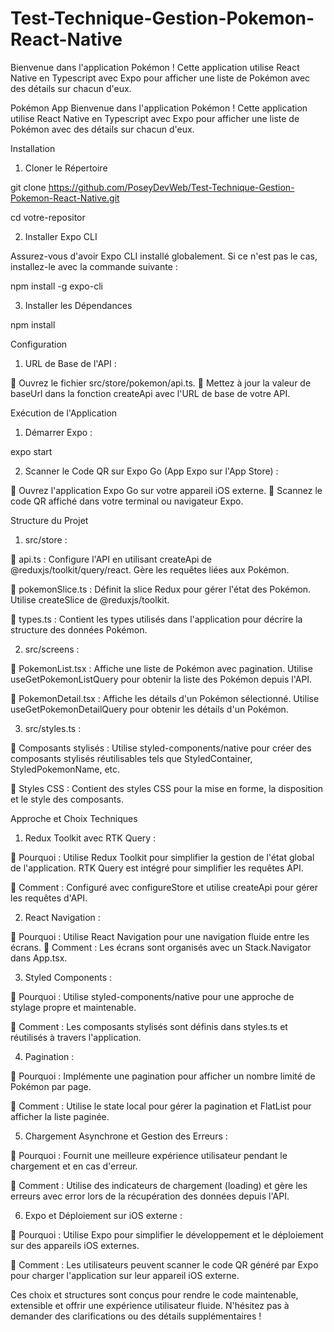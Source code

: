 # Test-Technique-Gestion-Pokemon-React-Native
Bienvenue dans l'application Pokémon ! Cette application utilise React Native en Typescript avec Expo pour afficher une liste de Pokémon avec des détails sur chacun d'eux.

Pokémon App
Bienvenue dans l'application Pokémon ! Cette application utilise React Native en Typescript avec
Expo pour afficher une liste de Pokémon avec des détails sur chacun d'eux.

Installation

1. Cloner le Répertoire

git clone https://github.com/PoseyDevWeb/Test-Technique-Gestion-Pokemon-React-Native.git

 cd votre-repositor
 
2. Installer Expo CLI
   
Assurez-vous d'avoir Expo CLI installé globalement. Si ce n'est pas le cas, installez-le avec la
commande suivante :

npm install -g expo-cli

3. Installer les Dépendances
   
npm install


Configuration

1. URL de Base de l'API :
   
 Ouvrez le fichier src/store/pokemon/api.ts.
 Mettez à jour la valeur de baseUrl dans la fonction createApi avec l'URL de base de
votre API.

Exécution de l'Application

1. Démarrer Expo :
   
expo start

2. Scanner le Code QR sur Expo Go (App Expo sur l'App Store) :
   
 Ouvrez l'application Expo Go sur votre appareil iOS externe.
 Scannez le code QR affiché dans votre terminal ou navigateur Expo.

Structure du Projet

1. src/store :
   
 api.ts : Configure l'API en utilisant createApi de @reduxjs/toolkit/query/react. Gère les
requêtes liées aux Pokémon.

 pokemonSlice.ts : Définit la slice Redux pour gérer l'état des Pokémon. Utilise createSlice de
@reduxjs/toolkit.

 types.ts : Contient les types utilisés dans l'application pour décrire la structure des données
Pokémon.

2. src/screens :

 PokemonList.tsx : Affiche une liste de Pokémon avec pagination. Utilise
useGetPokemonListQuery pour obtenir la liste des Pokémon depuis l'API.

 PokemonDetail.tsx : Affiche les détails d'un Pokémon sélectionné. Utilise
useGetPokemonDetailQuery pour obtenir les détails d'un Pokémon.

3. src/styles.ts :

 Composants stylisés : Utilise styled-components/native pour créer des composants stylisés
réutilisables tels que StyledContainer, StyledPokemonName, etc.

 Styles CSS : Contient des styles CSS pour la mise en forme, la disposition et le style des
composants.

Approche et Choix Techniques

1. Redux Toolkit avec RTK Query :
   
 Pourquoi : Utilise Redux Toolkit pour simplifier la gestion de l'état global de l'application. RTK
Query est intégré pour simplifier les requêtes API.

 Comment : Configuré avec configureStore et utilise createApi pour gérer les requêtes d'API.

2. React Navigation :
   
 Pourquoi : Utilise React Navigation pour une navigation fluide entre les écrans.
 Comment : Les écrans sont organisés avec un Stack.Navigator dans App.tsx.

3. Styled Components :
   
 Pourquoi : Utilise styled-components/native pour une approche de stylage propre et
maintenable.

 Comment : Les composants stylisés sont définis dans styles.ts et réutilisés à travers
l'application.

4. Pagination :

 Pourquoi : Implémente une pagination pour afficher un nombre limité de Pokémon par page.

 Comment : Utilise le state local pour gérer la pagination et FlatList pour afficher la liste
paginée.


5. Chargement Asynchrone et Gestion des Erreurs :

 Pourquoi : Fournit une meilleure expérience utilisateur pendant le chargement et en cas
d'erreur.

 Comment : Utilise des indicateurs de chargement (loading) et gère les erreurs avec error lors
de la récupération des données depuis l'API.

6. Expo et Déploiement sur iOS externe :

 Pourquoi : Utilise Expo pour simplifier le développement et le déploiement sur des appareils
iOS externes.

 Comment : Les utilisateurs peuvent scanner le code QR généré par Expo pour charger
l'application sur leur appareil iOS externe.

Ces choix et structures sont conçus pour rendre le code maintenable, extensible et offrir une
expérience utilisateur fluide. N'hésitez pas à demander des clarifications ou des détails
supplémentaires ! 
